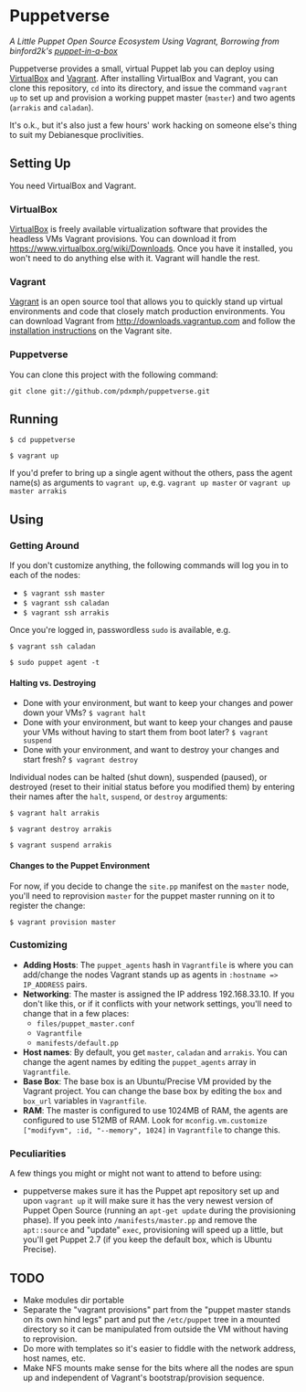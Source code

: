 # Puppetverse

_A Little Puppet Open Source Ecosystem Using Vagrant, Borrowing from binford2k's [puppet-in-a-box](https://github.com/binford2k/puppet-in-a-box)_

Puppetverse provides a small, virtual Puppet lab you can deploy using [VirtualBox][] and [Vagrant][]. After installing VirtualBox and Vagrant, you can clone this repository, `cd` into its directory, and issue the command `vagrant up` to set up and provision a working puppet master (`master`) and two agents (`arrakis` and `caladan`).

It's o.k., but it's also just a few hours' work hacking on someone else's thing to suit my Debianesque proclivities.

## Setting Up

You need VirtualBox and Vagrant.

### VirtualBox

[VirtualBox][] is freely available virtualization software that provides the headless VMs Vagrant provisions. You can download it from <https://www.virtualbox.org/wiki/Downloads>. Once you have it installed, you won't need to do anything else with it. Vagrant will handle the rest.

### Vagrant

[Vagrant][] is an open source tool that allows you to quickly stand up virtual environments and code that closely match production environments. You can download Vagrant from <http://downloads.vagrantup.com> and follow the [installation instructions][] on the Vagrant site.

### Puppetverse

You can clone this project with the following command:

`git clone git://github.com/pdxmph/puppetverse.git`

## Running

`$ cd puppetverse`  

`$ vagrant up`  

If you'd prefer to bring up a single agent without the others, pass the agent name(s) as arguments to `vagrant up`, e.g. `vagrant up master` or `vagrant up master arrakis`

## Using

### Getting Around

If you don't customize anything, the following commands will log you in to each of the nodes:

- `$ vagrant ssh master`
- `$ vagrant ssh caladan`
- `$ vagrant ssh arrakis`

Once you're logged in, passwordless `sudo` is available, e.g.

`$ vagrant ssh caladan`

`$ sudo puppet agent -t`

#### Halting vs. Destroying

- Done with your environment, but want to keep your changes and power down your VMs? `$ vagrant halt`
- Done with your environment, but want to keep your changes and pause your VMs without having to start them from boot later? `$ vagrant suspend`
- Done with your environment, and want to destroy your changes and start fresh? `$ vagrant destroy`

Individual nodes can be halted (shut down), suspended (paused), or destroyed (reset to their initial status before you modified them) by entering their names after the `halt`, `suspend`, or `destroy` arguments:

`$ vagrant halt arrakis`

`$ vagrant destroy arrakis`

`$ vagrant suspend arrakis`

#### Changes to the Puppet Environment

For now, if you decide to change the `site.pp` manifest on the `master` node, you'll need to reprovision `master` for the puppet master running on it to register the change:

`$ vagrant provision master`

### Customizing

- __Adding Hosts__: The `puppet_agents` hash in `Vagrantfile` is where you can add/change the nodes Vagrant stands up as agents in `:hostname => IP_ADDRESS` pairs.
- __Networking__: The master is assigned the IP address 192.168.33.10. If you don't like this, or if it conflicts with your network settings, you'll need to change that in a few places:
  - `files/puppet_master.conf`
  - `Vagrantfile`
  - `manifests/default.pp`
- __Host names__: By default, you get `master`, `caladan` and `arrakis`. You can change the agent names by editing the `puppet_agents` array in `Vagrantfile`.
- __Base Box__: The base box is an Ubuntu/Precise VM provided by the Vagrant project. You can change the base box by editing the `box` and `box_url` variables in `Vagrantfile`.
- __RAM__: The master is configured to use 1024MB of RAM, the agents are configured to use 512MB of RAM. Look for `mconfig.vm.customize ["modifyvm", :id, "--memory", 1024]` in `Vagrantfile` to change this.

### Peculiarities

A few things you might or might not want to attend to before using:

- puppetverse makes sure it has the Puppet apt repository set up and upon `vagrant up` it will make sure it has the very newest version of Puppet Open Source (running an `apt-get update` during the provisioning phase). If you peek into `/manifests/master.pp` and remove the `apt::source` and "update" `exec`, provisioning will speed up a little, but you'll get Puppet 2.7 (if you keep the default box, which is Ubuntu Precise).


## TODO

- Make modules dir portable
- Separate the "vagrant provisions" part from the "puppet master stands on its own hind legs" part and put the `/etc/puppet` tree in a mounted directory so it can be manipulated from outside the VM without having to reprovision.
- Do more with templates so it's easier to fiddle with the network address, host names, etc.
- Make NFS mounts make sense for the bits where all the nodes are spun up and independent of Vagrant's bootstrap/provision sequence.

[VirtualBox]: http://virtualbox.com
[Vagrant]: http://vagrantup.com
[installation instructions]: http://docs.vagrantup.com/v1/docs/getting-started/index.html
